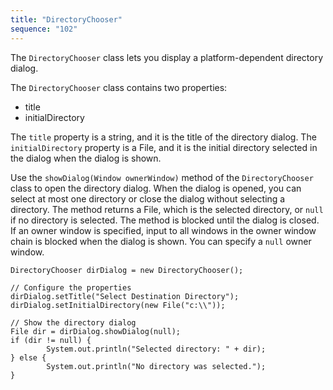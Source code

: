 ```yaml
---
title: "DirectoryChooser"
sequence: "102"
---
```


The `DirectoryChooser` class lets you display a platform-dependent directory dialog.

The `DirectoryChooser` class contains two properties:

- title
- initialDirectory

The `title` property is a string, and it is the title of the directory dialog.
The `initialDirectory` property is a File,
and it is the initial directory selected in the dialog when the dialog is shown.

Use the `showDialog(Window ownerWindow)` method of the `DirectoryChooser` class
to open the directory dialog.
When the dialog is opened, you can select at most one directory or
close the dialog without selecting a directory.
The method returns a File, which is the selected directory,
or `null` if no directory is selected.
The method is blocked until the dialog is closed.
If an owner window is specified, input to all windows in the owner window chain is blocked when the dialog is shown.
You can specify a `null` owner window.

```text
DirectoryChooser dirDialog = new DirectoryChooser();

// Configure the properties
dirDialog.setTitle("Select Destination Directory");
dirDialog.setInitialDirectory(new File("c:\\"));

// Show the directory dialog
File dir = dirDialog.showDialog(null);
if (dir != null) {
        System.out.println("Selected directory: " + dir);
} else {
        System.out.println("No directory was selected.");
}
```
